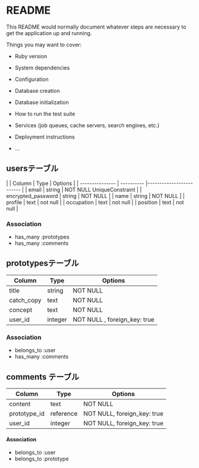 # README

This README would normally document whatever steps are necessary to get the
application up and running.

Things you may want to cover:

* Ruby version

* System dependencies

* Configuration

* Database creation

* Database initialization

* How to run the test suite

* Services (job queues, cache servers, search engines, etc.)

* Deployment instructions

* ...
## usersテーブル
 |
| Column              | Type           | Options                   |
| ---------------     | ----------     |-------------------------  |
| email               | string         | NOT NULL UniqueConstraint |
| encrypted_password  | string         | NOT NULL                  |
| name                | string         | NOT NULL                  |
| profile             | text           | not null                  |
| occupation          | text           | not null                   |
| position            | text           | not null                   |

### Association
- has_many :prototypes
- has_many :comments

## prototypesテーブル

| Column          | Type       | Options                        |
| --------------- | ---------- | ------------------------------ |
| title           | string     | NOT NULL                       |
| catch_copy      | text       | NOT NULL                       |
| concept         | text       | NOT NULL                       |
| user_id         | integer    | NOT NULL  , foreign_key: true  |

### Association 
- belongs_to :user
- has_many :comments

## comments テーブル

| Column          | Type       | Options                     |
| --------------- | ---------- | ------------------------    |
| content         | text       | NOT NULL                    |
| prototype_id    | reference  | NOT NULL, foreign_key: true |
| user_id         | integer    | NOT NULL, foreign_key: true |



#### Association

- belongs_to :user
- belongs_to :prototype
